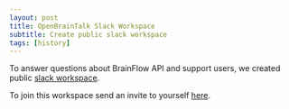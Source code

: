 ```yaml
---
layout: post
title: OpenBrainTalk Slack Workspace
subtitle: Create public slack workspace
tags: [history]
---
```


To answer questions about BrainFlow API and support users, we created public [slack workspace](https://openbraintalk.slack.com/).

To join this workspace send an invite to yourself [here](https://communityinviter.com/apps/openbraintalk/join-brainflow-on-slack).

